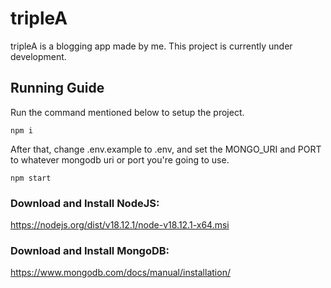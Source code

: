 # tripleA

tripleA is a blogging app made by me. This project is currently under development.


## Running Guide
Run the command mentioned below to setup the project.
```console
npm i
```

After that, change .env.example to .env, and set the MONGO_URI and PORT to whatever mongodb uri or port you're going to use. 
```console
npm start
```

### Download and Install NodeJS: 
https://nodejs.org/dist/v18.12.1/node-v18.12.1-x64.msi

### Download and Install MongoDB: 
https://www.mongodb.com/docs/manual/installation/

